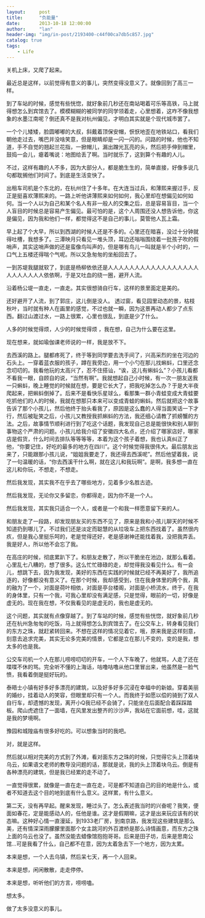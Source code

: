 ```yaml
---
layout:     post
title:      "负能量"
date:       2013-10-18 12:00:00
author:     "lan"
header-img: "img/in-post/2193400-c44f00ca7db5c857.jpg"
catalog: true
tags:
    - Life
---
```



关机上床，又爬了起来。

最近总是这样，以前觉得有意义的事儿，突然变得没意义了。就像回到了高三一样。

到了车站的时候，感觉有些恍惚，就好象前几秒还在南站喝着可乐等高铁，马上就得想怎么到宾馆去了。模模糊糊的被同学的同学领着走，心里想着，这咋不像我想象的水墨江南呢？倒还真不是我对杭州偏见，才明白其实就是个现代城市罢了。

一个个儿矮矮，脸圆嘟嘟的大叔，斜戴着顶保安帽，恹恹地歪在地铁站口，看我们朝他走过去，嘴巴并没啥笑意，但是眼睛却是一闪一闪的。问路的时候，他也不知道，手不自觉的翘起兰花指，一掀帽儿，漏出蹭光瓦亮的头，然后把手伸到帽里，鼓捣一会儿，瘪着嘴说：地图给丢了啊。当时就乐了，这到算个有趣的人儿。

不过，这样有趣的人不多，因为大部分人，都是脆生生的，简单直接，好像多说几句都耽搁他们时间了。到底是生活变快了。

出租车司机是个东北的，在杭州住了十多年。在大连当过兵，和薄熙来握过手，反正是挺喜欢薄熙来的。一路上听他讲薄熙来如何如何，我心里却在想偏见如何如何。当一个人以为自己和某个名人有非一般人的交集之后，总是容易盲目，当一个人盲目的时候总是容易产生偏见。最可怕的是，这个人周围还没人想告诉他，你这是偏见，因为我和他们一样，都觉得这不是自己的事儿，莫管他人瓦上霜。

早上起了个大早，所以到西湖的时候人还是不多的。心里还在暗喜，没过十分钟就得吐槽，我想多了。三潭映月只看见一堆头顶，耳边还嗡嗡围绕着一批孩子吹的假哨声，其实这哨声做的还是蛮像鸟叫声的，但是哪有鸟儿一叫就是半个小时的，一口气上五楼还得喘个气呢。所以又急匆匆的坐船回去了。

一到苏堤我腿就软了，到底是杨柳依依还是人人人人人人人人人人人人人人人人人人人人人人人人依依啊，于是又吐血的绕一圈，避开人流。

沿着杨公堤一直走，一直走。其实很想骑自行车，这样的景里面定是美的。

还好避开了人流，到了郭庄，这儿倒是没人。 透过窗，看见园里动态的景，枯枝秋叶，当时就有种人在画里的感觉，不过也就一瞬，因为这景再动人都少了点东西。翻过山渡过水，一路上很累，心里也很乱，到底是少了什么。

人多的时候觉得烦，人少的时候觉得烦 ，我在想，自己为什么要在这里。

现在想来，就如瑜伽课老师说的一样，我是放不下。

去西溪的路上。腿都疼死了，终于等到同学要去洗手间了，兴高采烈的坐在河边的石头上。一穿着蓝衣服的孩子，蹲在我旁边，用一个小勺在那儿找蝌蚪，口里还念念叨叨的。我看他玩的太高兴了，忍不住搭讪，“诶，这儿有蝌蚪么”？小孩儿看都不看我一眼，自顾自的说，“当然有啊”。我就想起自己小时候，有一次一朋友送我一只蝌蚪，晚上睡觉的时候就在想，要是它长大了，把我吃掉怎么办？于是大半夜爬起来，把蝌蚪倒掉了。后来不是看快乐星球么，看那集一群小青蛙变成大青蛙要吃抓他们的人的时候，我就在想那只本来可以变成青蛙的蝌蚪。然后就把这个故事告诉了那个小孩儿，然后他终于抬头看我了，原因是这么蠢的人得当面笑话一下才行，然后被耻笑之后，小孩儿又教授我抓蝌蚪的方法，我还细心请教了抓螃蟹的方法。之后，故事情节顺利进行到了吃这个话题，我发现自己总是能很快和别人聊到事物这个严肃的问题。小孩儿给我介绍了安徽四大名点，还介绍了哪家店好，哪家店是假货，什么时间去排队等等等等，本着为这个孩子着想，我也认真纠正了他，“你要记住，好吃的最多的地方在四川”。这个时候觉得我很伟大。最后朋友出来了，只能跟那小孩儿说，“姐姐我要走了，我还得去西溪呢”。然后他望着我，说了一句温暖的话，“你去西溪干什么啊，就在这儿和我玩啊”。是啊，我多想一直在这儿和你玩，不想走，不想走。

然后我发现，其实我不在乎去了哪些地方，见着多少名胜古迹。

然后我发现，无论你又多留恋，你都得走，因为你不是一个人。

然后我发现，其实我只适合一个人，或者是一个和我一样愿意留下来的人。

和朋友走了一段路，却发现朋友买的东西不见了，原来是我和小孩儿聊天的时候不知道扔到哪儿了。不过我们还是淡定而聪慧的从垃圾车上把东西找着了。虽然很内疚，但是我心里挺乐呵的，老是觉得还好，老是感谢神还能找着我，没把我弄丢。我是好人，所以他不会忘了我。

在高庄的时候，彻底累趴下了。和朋友走散了，所以干脆坐在池边，就那么看着。心里乱七八糟的，想了很多。这么忙忙碌碌的走，却觉得我没看见什么。有一会儿，想跳下去，因为我发现，美好的东西在实践的时候就已经不再美好了，我所追逐的，好像都没有意义了。在那个时候，我却感受到，住在我身体里的两个我，真的融为了一个，对面是荷叶相依，对面是亭台楼阁，对面是小桥流水，终于，在我的身体里，只有一个我，可我心里却没有满足感，只是觉得，眼前的一切，好像是虚无的。现在我在想，不仅我看见的是虚无的，我也是虚无的。

这个问题，其实就有点像穿越了。到了车站的时候，感觉有些恍惚，就好象前几秒还在杭州急匆匆的吃饭，马上就得想怎么到宾馆去了。在公交车上，转身看见我们的东方之珠，就赶紧转回来。不想在这样的情况见着它，哦，原来我是这样刻意，刻意去追求完美，其实无论多完美的情景，它都是立在那儿不变的，变的是我，想太多的也是我。

公交车司机一个人在那儿唠唠叨叨的开车，一个人下车晚了，他就骂，人走了还在喋喋不休的骂。完全听不懂的上海话，咕噜咕噜从他口里冒出来，他虽然是一脸气愤，我看着倒是挺好玩的。

泰晤士小镇有好多好多漂亮的建筑，以及好多好多沉浸在幸福中的新娘。穿着美丽的婚纱，挂着动人的笑容，但眼里却只有一个人。而我终于如愿以偿的骑到了双人自行车，却遗憾的发现，离开小Q我已经不会骑了，只能坐在后面配合着踩踩踏板。爬山虎遮住了一面墙，在风里发出整齐的沙沙声，我站在它面前想，哇，这就是我的梦境啊。

豫园和城隍庙有很多好吃的。可以想象当时的我吧。

对，就是这样。

然后就以相对完美的方式到了外滩，看对面东方之珠的时候，只觉得它头上顶着块乌云，如果语文老师的教导没问题的话，那就是说，我的头上顶着块乌云。倒是有各种漂亮的建筑，但是我已经累的走不动了。

一直觉得很累，就像是一直在走一直在走，可是都不知道自己的目的地是什么，或者不知道去这个目的地到底有什么意义。这样累，有什么意义。

第二天，没有再早起。醒来发现，睡过头了。怎么表述我当时的兴奋呢？我笑，便面如春花，定是能感动人的，任他是谁。这才是假期嘛，这才是出来玩应该有的状态嘛。这种好心情一直漫延，到1933老厂房，到南京路，我发现这些建筑是那么美，还有情深深雨朦朦里面那个女主跳河的外百渡桥是那么诗情画意，而东方之珠上面的乌云也没了。虽然没能去蜡像馆抱抱哥哥。后来是田子坊，后来是思南公馆...可是我看了什么，自己都不在意，因为太着急去下一个地方，因为太累。

本来是想，一个人去乌镇，然后呆七天，再一个人回来。

本来是想，闲闲散散，走走停停。

本来是想，听听他们的方言，唠唠嗑。

想太多。

做了太多没意义的事儿。
